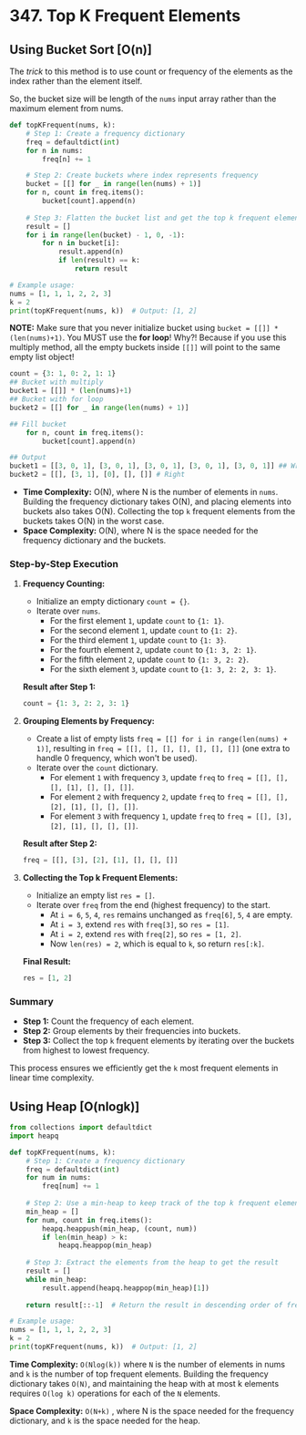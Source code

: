 # 347. Top K Frequent Elements

## Using Bucket Sort [O(n)]

The *trick* to this method is to use count or frequency of the elements
as the index rather than the element itself. 

So, the bucket size will be length of the `nums` input array rather than 
the maximum element from nums.   

```python
def topKFrequent(nums, k):
    # Step 1: Create a frequency dictionary
    freq = defaultdict(int)
    for n in nums:
        freq[n] += 1

    # Step 2: Create buckets where index represents frequency
    bucket = [[] for _ in range(len(nums) + 1)]
    for n, count in freq.items():
        bucket[count].append(n)
    
    # Step 3: Flatten the bucket list and get the top k frequent elements
    result = []
    for i in range(len(bucket) - 1, 0, -1):
        for n in bucket[i]:
            result.append(n)
            if len(result) == k:
                return result

# Example usage:
nums = [1, 1, 1, 2, 2, 3]
k = 2
print(topKFrequent(nums, k))  # Output: [1, 2]
```

**NOTE:** Make sure that you never initialize bucket using `bucket = [[]] * (len(nums)+1)`. 
            You MUST use the **for loop**! Why?! Because if you use this multiply 
            method, all the empty buckets inside `[[]]` will point to the same empty list object!    

```python
count = {3: 1, 0: 2, 1: 1}
## Bucket with multiply
bucket1 = [[]] * (len(nums)+1)
## Bucket with for loop
bucket2 = [[] for _ in range(len(nums) + 1)]

## Fill bucket
    for n, count in freq.items():
        bucket[count].append(n)

## Output
bucket1 = [[3, 0, 1], [3, 0, 1], [3, 0, 1], [3, 0, 1], [3, 0, 1]] ## Wrong
bucket2 = [[], [3, 1], [0], [], []] # Right
```

- **Time Complexity:** O(N), where N is the number of elements in `nums`. Building the frequency dictionary takes O(N), and placing elements into buckets also takes O(N). Collecting the top `k` frequent elements from the buckets takes O(N) in the worst case.
- **Space Complexity:** O(N), where N is the space needed for the frequency dictionary and the buckets.


### Step-by-Step Execution

1. **Frequency Counting:**
   - Initialize an empty dictionary `count = {}`.
   - Iterate over `nums`.
     - For the first element `1`, update `count` to `{1: 1}`.
     - For the second element `1`, update `count` to `{1: 2}`.
     - For the third element `1`, update `count` to `{1: 3}`.
     - For the fourth element `2`, update `count` to `{1: 3, 2: 1}`.
     - For the fifth element `2`, update `count` to `{1: 3, 2: 2}`.
     - For the sixth element `3`, update `count` to `{1: 3, 2: 2, 3: 1}`.

   **Result after Step 1:**
   ```python
   count = {1: 3, 2: 2, 3: 1}
   ```

2. **Grouping Elements by Frequency:**
   - Create a list of empty lists `freq = [[] for i in range(len(nums) + 1)]`, resulting in `freq = [[], [], [], [], [], [], []]` (one extra to handle 0 frequency, which won't be used).
   - Iterate over the `count` dictionary.
     - For element `1` with frequency `3`, update `freq` to `freq = [[], [], [], [1], [], [], []]`.
     - For element `2` with frequency `2`, update `freq` to `freq = [[], [], [2], [1], [], [], []]`.
     - For element `3` with frequency `1`, update `freq` to `freq = [[], [3], [2], [1], [], [], []]`.

   **Result after Step 2:**
   ```python
   freq = [[], [3], [2], [1], [], [], []]
   ```

3. **Collecting the Top k Frequent Elements:**
   - Initialize an empty list `res = []`.
   - Iterate over `freq` from the end (highest frequency) to the start.
     - At `i = 6`, `5`, `4`, `res` remains unchanged as `freq[6]`, `5`, `4` are empty.
     - At `i = 3`, extend `res` with `freq[3]`, so `res = [1]`.
     - At `i = 2`, extend `res` with `freq[2]`, so `res = [1, 2]`.
     - Now `len(res) = 2`, which is equal to `k`, so return `res[:k]`.

   **Final Result:**
   ```python
   res = [1, 2]
   ```

### Summary
- **Step 1:** Count the frequency of each element.
- **Step 2:** Group elements by their frequencies into buckets.
- **Step 3:** Collect the top `k` frequent elements by iterating over the buckets from highest to lowest frequency.

This process ensures we efficiently get the `k` most frequent elements in linear time complexity.


## Using Heap [O(nlogk)]

```python
from collections import defaultdict
import heapq

def topKFrequent(nums, k):
    # Step 1: Create a frequency dictionary
    freq = defaultdict(int)
    for num in nums:
        freq[num] += 1
    
    # Step 2: Use a min-heap to keep track of the top k frequent elements
    min_heap = []
    for num, count in freq.items():
        heapq.heappush(min_heap, (count, num))
        if len(min_heap) > k:
            heapq.heappop(min_heap)
    
    # Step 3: Extract the elements from the heap to get the result
    result = []
    while min_heap:
        result.append(heapq.heappop(min_heap)[1])
    
    return result[::-1]  # Return the result in descending order of frequency

# Example usage:
nums = [1, 1, 1, 2, 2, 3]
k = 2
print(topKFrequent(nums, k))  # Output: [1, 2]
```

**Time Complexity:** `O(Nlog(k))` where `N` is the number of elements in nums and `k` is the number of top frequent elements. Building the frequency dictionary takes `O(N)`, and maintaining the heap with at most k elements requires `O(log k)` operations for each of the `N` elements.

**Space Complexity:** `O(N+k)` , where N is the space needed for the frequency dictionary, and `k` is the space needed for the heap.
